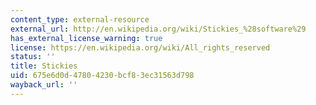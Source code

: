 ```yaml
---
content_type: external-resource
external_url: http://en.wikipedia.org/wiki/Stickies_%28software%29
has_external_license_warning: true
license: https://en.wikipedia.org/wiki/All_rights_reserved
status: ''
title: Stickies
uid: 675e6d0d-4780-4230-bcf8-3ec31563d798
wayback_url: ''
---
```

